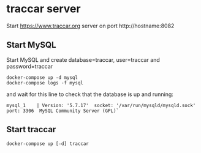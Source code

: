 # traccar server

Start https://www.traccar.org server on port http://hostname:8082

## Start MySQL 

Start MySQL and create database=traccar, user=traccar and password=traccar

```
docker-compose up -d mysql
docker-compose logs -f mysql
```
and wait for this line to check that the database is up and running:
```
mysql_1    | Version: '5.7.17'  socket: '/var/run/mysqld/mysqld.sock'  port: 3306  MySQL Community Server (GPL)`
```

## Start traccar

```
docker-compose up [-d] traccar
```
